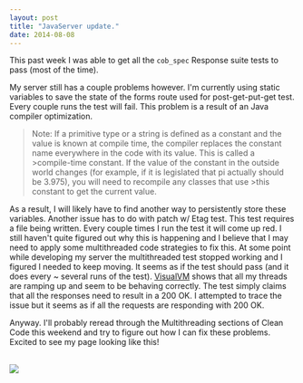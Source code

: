 ```yaml
---
layout: post
title: "JavaServer update."
date: 2014-08-08
---
```


This past week I was able to get all the `cob_spec` Response suite tests to pass (most of the time). 

My server still has a couple problems however. I'm currently using static variables to save the state of the forms route used for post-get-put-get test. Every couple runs the test will fail. This problem is a result of an Java compiler optimization.

>Note: If a primitive type or a string is defined as a constant and the value is known at compile time, the compiler replaces the constant name everywhere in the code with its value. This is called a >compile-time constant. If the value of the constant in the outside world changes (for example, if it is legislated that pi actually should be 3.975), you will need to recompile any classes that use >this constant to get the current value. 

As a result, I will likely have to find another way to persistently store these variables. Another issue has to do with patch w/ Etag test. This test requires a file being written. Every couple times I run the test it will come up red. I still haven't quite figured out why this is happening and I believe that I may need to apply some multithreaded code strategies to fix this. At some point while developing my server the multithreaded test stopped working and I figured I needed to keep moving. It seems as if the test should pass (and it does every ~ several runs of the test). [VisualVM][VVM] shows that all my threads are ramping up and seem to be behaving correctly. The test simply claims that all the responses need to result in a 200 OK. I attempted to trace the issue but it seems as if all the requests are responding with 200 OK. 

Anyway. I'll probably reread through the Multithreading sections of Clean Code this weekend and try to figure out how I can fix these problems. Excited to see my page looking like this! 

</br><img src="{{ site.url }}/assets/cob_spec.png" class="img-responsive center-block"></br>

[VVM]: http://visualvm.java.net/